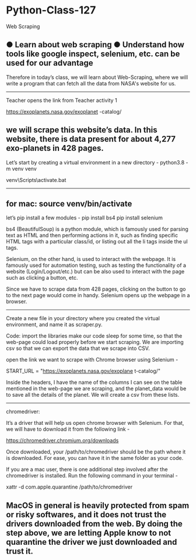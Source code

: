 # Python-Class-127
Web Scraping

● Learn about web scraping
● Understand how tools like google inspect, selenium, etc. can
be used for our advantage
-----------------------------------------

 
Therefore in today’s class, we will learn about Web-Scraping, where we will write a program that can fetch all the data from NASA's website for us.

-------------------------------------------------------------------------------

Teacher opens the link from Teacher activity 1

https://exoplanets.nasa.gov/exoplanet -catalog/


we will scrape this website’s data. In this website, there is data present for about 4,277 exo-planets in 428 pages. 
---------------------------------------------------------
Let’s start by creating a virtual environment in a new directory -
python3.8 -m venv venv

venv\Scripts\activate.bat

---------------------
for mac:
source venv/bin/activate
-------------------------
let’s pip install a few modules -
pip install bs4
pip install selenium

bs4 (​BeautifulSoup​) ​is a python module, which is famously used for parsing text as HTML and then performing actions in it, such as finding specific HTML tags with a particular class/id, or listing out all the li tags inside the ul tags.



Selenium, on the other hand, is used to interact with the webpage. It is famously used for automation testing, such as testing the functionality of a website (Login/Logout/etc.) but can be also used to interact with the page such as clicking a button, etc.


Since we have to scrape data from 428 pages, clicking on the button to go to the next page would come in handy.
Selenium opens up the webpage in a browser.

-----------------------------------------------------------

Create a new file in your directory where you created the virtual environment, and name it as scraper.py.

Code:
import the libraries
make our code sleep for some time, so that the web-page could load properly before we start scraping. We are importing csv so that we can export the data that we scrape into CSV.

open the link we want to scrape with Chrome browser using Selenium -

 START_URL​ ​= "https://exoplanets.nasa.gov/exoplane t-catalog/"
 
 
 Inside the headers, I have the name of the columns I can see on the table mentioned in the web-page we are scraping, and the planet_data would be to save all the details of the planet. We will create a csv from these lists.
 
 
 
---------------------------------
chromedriver:

It’s a driver that will help us open chrome browser with Selenium. For that, we will have to download it from the following link -

https://chromedriver.chromium.org/downloads

Once downloaded, your /path/to/chromedriver​ should be the path where it is downloaded. 
For ease, you can have it in the same folder as your code.


If you are a mac user, there is one additional step involved after the chromedriver is installed. Run the following command in your terminal -

 xattr -d com.apple.quarantine /path/to/chromedriver

MacOS in general is heavily protected from spam or risky softwares, and it does not trust the drivers downloaded from the web. By doing the step above, we are letting Apple know to not quarantine the driver we just downloaded and trust it.
-----------------------------------------------------------------------
